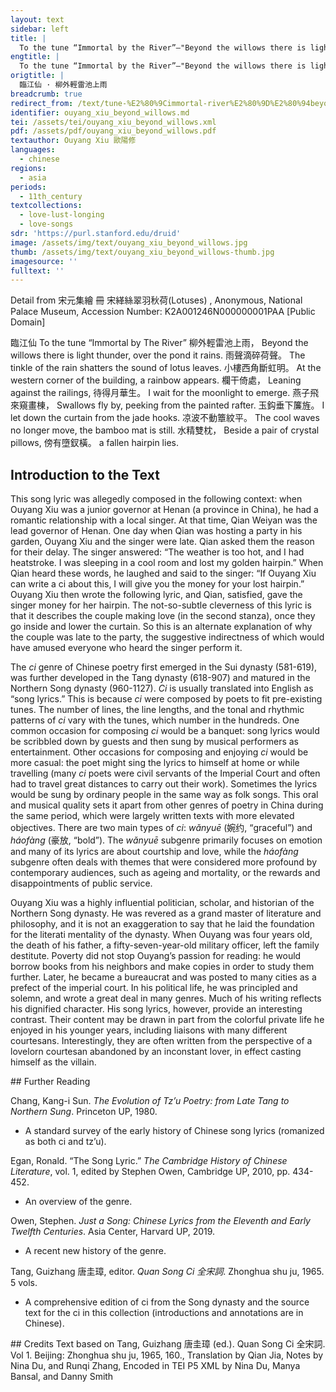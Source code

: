 ```yaml
---
layout: text
sidebar: left
title: |
  To the tune “Immortal by the River”—"Beyond the willows there is light thunder | 臨江仙 · 柳外輕雷池上雨
engtitle: |
  To the tune “Immortal by the River”—"Beyond the willows there is light thunder
origtitle: |
  臨江仙 · 柳外輕雷池上雨
breadcrumb: true
redirect_from: /text/tune-%E2%80%9Cimmortal-river%E2%80%9D%E2%80%94beyond-willows-there-light-thunder
identifier: ouyang_xiu_beyond_willows.md
tei: /assets/tei/ouyang_xiu_beyond_willows.xml
pdf: /assets/pdf/ouyang_xiu_beyond_willows.pdf
textauthor: Ouyang Xiu 歐陽修
languages:
  - chinese
regions:
  - asia
periods:
  - 11th_century
textcollections:
  - love-lust-longing
  - love-songs
sdr: 'https://purl.stanford.edu/druid'
image: /assets/img/text/ouyang_xiu_beyond_willows.jpg
thumb: /assets/img/text/ouyang_xiu_beyond_willows-thumb.jpg
imagesource: ''
fulltext: ''
---
```

 Detail from 宋元集繪 冊 宋緙絲翠羽秋荷(Lotuses) , Anonymous,  National Palace Museum, Accession Number: K2A001246N000000001PAA [Public Domain]

  臨江仙  To the tune “Immortal by The River” 柳外輕雷池上雨， Beyond the willows there is light thunder, over the pond it rains. 雨聲滴碎荷聲。 The tinkle of the rain shatters the sound of lotus leaves. 小樓西角斷虹明。 At the western corner of the building, a rainbow appears. 欄干倚處， Leaning against the railings, 待得月華生。 I wait for the moonlight to emerge. 燕子飛來窺畫棟，  Swallows fly by, peeking from the painted rafter. 玉鈎垂下簾旌。 I let down the curtain from the jade hooks. 凉波不動簟紋平。 The cool waves no longer move, the bamboo mat is still. 水精雙枕， Beside a pair of crystal pillows, 傍有墮釵橫。 a fallen hairpin lies. 
 
## Introduction to the Text 
<p>This song lyric was allegedly composed in the following context: when Ouyang Xiu was a junior governor at Henan (a province in China), he had a romantic relationship with a local singer. At that time, Qian Weiyan was the lead governor of Henan. One day when Qian was hosting a party in his garden, Ouyang Xiu and the singer were late. Qian asked them the reason for their delay. The singer answered: “The weather is too hot, and I had heatstroke. I was sleeping in a cool room and lost my golden hairpin.” When Qian heard these words, he laughed and said to the singer: “If Ouyang Xiu can write a ci about this, I will give you the money for your lost hairpin.” Ouyang Xiu then wrote the following lyric, and Qian, satisfied, gave the singer money for her hairpin. The not-so-subtle cleverness of this lyric is that it describes the couple making love (in the second stanza), once they go inside and lower the curtain. So this is an alternate explanation of why the couple was late to the party, the suggestive indirectness of which would have amused everyone who heard the singer perform it.</p> <p dir="ltr">The <em>ci</em> genre of Chinese poetry first emerged in the Sui dynasty (581-619), was further developed in the Tang dynasty (618-907) and matured in the Northern Song dynasty (960-1127). <em>Ci</em> is usually translated into English as “song lyrics.” This is because <em>ci</em> were composed by poets to fit pre-existing tunes. The number of lines, the line lengths, and the tonal and rhythmic patterns of <em>ci</em> vary with the tunes, which number in the hundreds. One common occasion for composing <em>ci</em> would be a banquet: song lyrics would be scribbled down by guests and then sung by musical performers as entertainment. Other occasions for composing and enjoying <em>ci</em> would be more casual: the poet might sing the lyrics to himself at home or while travelling (many <em>ci</em> poets were civil servants of the Imperial Court and often had to travel great distances to carry out their work). Sometimes the lyrics would be sung by ordinary people in the same way as folk songs. This oral and musical quality sets it apart from other genres of poetry in China during the same period, which were largely written texts with more elevated objectives. There are two main types of <em>ci</em>: <em>wǎnyuē</em> (婉约, “graceful”) and <em>háofàng</em> (豪放, “bold”). The <em>wǎnyuē</em> subgenre primarily focuses on emotion and many of its lyrics are about courtship and love, while the<em> háofàng</em> subgenre often deals with themes that were considered more profound by contemporary audiences, such as ageing and mortality, or the rewards and disappointments of public service.</p> <p dir="ltr">Ouyang Xiu was a highly influential politician, scholar, and historian of the Northern Song dynasty. He was revered as a grand master of literature and philosophy, and it is not an exaggeration to say that he laid the foundation for the literati mentality of the dynasty. When Ouyang was four years old, the death of his father, a fifty-seven-year-old military officer, left the family destitute. Poverty did not stop Ouyang’s passion for reading: he would borrow books from his neighbors and make copies in order to study them further. Later, he became a bureaucrat and was posted to many cities as a prefect of the imperial court. In his political life, he was principled and solemn, and wrote a great deal in many genres. Much of his writing reflects his dignified character. His song lyrics, however, provide an interesting contrast. Their content may be drawn in part from the colorful private life he enjoyed in his younger years, including liaisons with many different courtesans. Interestingly, they are often written from the perspective of a lovelorn courtesan abandoned by an inconstant lover, in effect casting himself as the villain.</p>
## Further Reading 
<p>Chang, Kang-i Sun. <em>The Evolution of Tz’u Poetry: from Late Tang to Northern Sung</em>. Princeton UP, 1980.</p> <ul> <li>A standard survey of the early history of Chinese song lyrics (romanized as both ci and tz’u).</li> </ul> <p>Egan, Ronald. “The Song Lyric.” <em>The Cambridge History of Chinese Literature</em>, vol. 1, edited by Stephen Owen, Cambridge UP, 2010, pp. 434-452.</p> <ul> <li>An overview of the genre.</li> </ul> <p>Owen, Stephen. <em>Just a Song: Chinese Lyrics from the Eleventh and Early Twelfth Centuries</em>. Asia Center, Harvard UP, 2019.</p> <ul> <li>A recent new history of the genre.</li> </ul> <p>Tang, Guizhang 唐圭璋, editor. <em>Quan Song Ci 全宋詞</em>. Zhonghua shu ju, 1965. 5 vols.</p> <ul> <li>A comprehensive edition of ci from the Song dynasty and the source text for the ci in this collection (introductions and annotations are in Chinese).</li> </ul>
## Credits
Text based on Tang, Guizhang 唐圭璋 (ed.). Quan Song Ci 全宋詞. Vol 1. Beijing: Zhonghua shu ju, 1965, 160., Translation by Qian Jia, Notes by Nina Du,  and Runqi Zhang, Encoded in TEI P5 XML by Nina Du, Manya Bansal,  and Danny Smith
